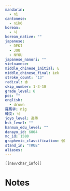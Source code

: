 ```yaml
---
mandarin:
  - nì
cantonese:
  - nik6
korean:
  - 닉
korean_native: ""
japanese:
  - DEKI
  - JOU
  - NYOU
japanese_nanori: ""
vietnamese:
middle_chinese_initial: ȵ
middle_chinese_final: ɨɐk
stroke_count: "13"
radical: 水
skip_number: 1-3-10
grade_level: 6
pos: ""
english:
  - drown
羅馬字: nig
韓文: 닉
joyo_level: 高等
hsk_level: ""
hanmun_edu_level: ""
danayo_id: 6004
mc_id: 1580
graphemic_classification: 弱
stand_in: "TRUE"
aliases:
---
```

```meta-bind-embed
[[nav/char_info]]
```

# Notes
